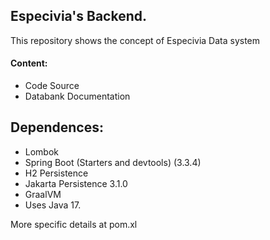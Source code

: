 ## Especivia's Backend.

This repository shows the concept of Especivia Data system

#### Content:

+ Code Source
+ Databank Documentation

## Dependences: 

+ Lombok
+ Spring Boot (Starters and devtools) (3.3.4)
+ H2 Persistence
+ Jakarta Persistence 3.1.0
+ GraalVM
+ Uses Java 17.

More specific details at pom.xl
